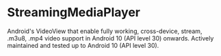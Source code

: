 # StreamingMediaPlayer
Android's VideoView that enable fully working, cross-device, stream, .m3u8, .mp4 video support in Android 10 (API level 30) onwards. Actively maintained and tested up to Android 10 (API level 30).

